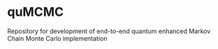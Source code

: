 # quMCMC
Repository for development of end-to-end quantum enhanced Markov Chain Monte Carlo  implementation
